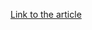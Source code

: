 [Link to the article](https://exchange.xforce.ibmcloud.com/collection/99c7156cff70e1d8e1687ab7dadc8c0e)
